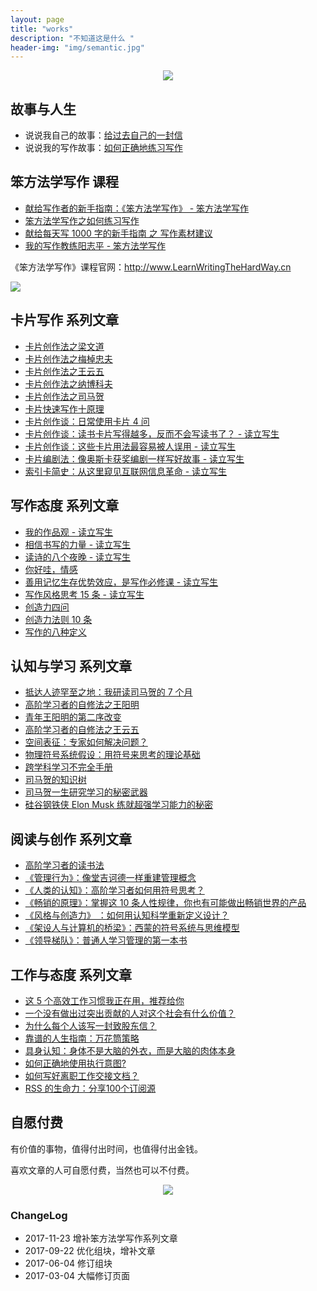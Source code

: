 ```yaml
---
layout: page
title: "works"
description: "不知道这是什么 "
header-img: "img/semantic.jpg"
---
```



<center>
    <p><img src="http://openmindclub.qiniudn.com/omt/WhiteAvatar.jpg" align="center"></p>
</center>


## 故事与人生

- 说说我自己的故事：[给过去自己的一封信](http://www.cnfeat.com/blog/2017/03/03/a-letter-to-myself-in-that-past/)
- 说说我的写作故事：[如何正确地练习写作](http://www.jianshu.com/p/2621444b619d)

## 笨方法学写作 课程

- [献给写作者的新手指南：《笨方法学写作》 - 笨方法学写作](http://www.cnfeat.com/blog/2017/11/11/Hb2NewWriter/)
- [笨方法学写作之如何练习写作](http://www.cnfeat.com/blog/2017/09/22/LearnWritingHardWay/)
- [献给每天写 1000 字的新手指南 之 写作素材建议](http://www.cnfeat.com/blog/2017/08/15/HbWrite1000Words/)
- [我的写作教练阳志平 - 笨方法学写作](http://www.cnfeat.com/blog/2017/10/18/MyWritingCoach/)

《笨方法学写作》课程官网：http://www.LearnWritingTheHardWay.cn

![](http://openmindclub.qiniudn.com/omt/ProductList01.jpg?imageMogr2/thumbnail/!30p)


## 卡片写作 系列文章

- [卡片创作法之梁文道](http://www.cnfeat.com/blog/2017/08/16/CardWrite-LiangWenDao/)
- [卡片创作法之梅棹忠夫](http://www.cnfeat.com/blog/2017/08/09/CardWrite-TadaoUmesao/)
- [卡片创作法之王云五](http://www.cnfeat.com/blog/2017/08/08/WangYunWuCardWrite/)
- [卡片创作法之纳博科夫](http://www.cnfeat.com/blog/2016/11/20/NabokovWriteStyle/)
- [卡片创作法之司马贺](http://www.cnfeat.com/blog/2016/12/21/CardWriteSimon/)
- [卡片快速写作十原理](http://www.cnfeat.com/blog/2017/09/11/PrinciplesQuickWriting/)
- [卡片创作谈：日常使用卡片 4 问](http://www.cnfeat.com/blog/2017/07/31/CardTalk4Q/)
- [卡片创作谈：读书卡片写得越多，反而不会写读书了？ - 读立写生](http://www.cnfeat.com/blog/2017/06/04/CardTalk-ReadAndWrite/)
- [卡片创作谈：这些卡片用法最容易被人误用 - 读立写生](http://www.cnfeat.com/blog/2017/04/23/CardsUsage/)
- [卡片编剧法：像奥斯卡获奖编剧一样写好故事 - 读立写生](http://www.cnfeat.com/blog/2017/05/09/OscarScreenWriterCardsUsage/)
- [索引卡简史：从这里窥见互联网信息革命 - 读立写生](http://www.cnfeat.com/blog/2017/03/24/Briefhistory/)

## 写作态度 系列文章


- [我的作品观 - 读立写生](http://www.cnfeat.com/blog/2017/03/07/Creation-Viewpoints/)
- [相信书写的力量 - 读立写生](http://www.cnfeat.com/blog/2017/02/21/ThePowerOfWords/)
- [读诗的八个夜晚 - 读立写生](http://www.cnfeat.com/blog/2017/05/13/PoemNigt/)
- [你好哇，情感](http://www.cnfeat.com/blog/2017/02/16/HelloEmotion/)
- [善用记忆生存优势效应，是写作必修课 - 读立写生](http://www.cnfeat.com/blog/2017/03/17/MemoryEffectOfSurvival/)
- [写作风格思考 15 条 - 读立写生](http://www.cnfeat.com/blog/2017/03/28/WriteStyleThinking15/)
- [创造力四问](http://www.cnfeat.com/blog/2017/08/26/Creativity4QA/)
- [创造力法则 10 条](http://www.cnfeat.com/blog/2017/08/25/Creativity10Ways/)
- [写作的八种定义](http://www.cnfeat.com/blog/2017/08/31/WriteDefinition/)

## 认知与学习 系列文章

- [抵达人迹罕至之地：我研读司马贺的 7 个月](http://www.cnfeat.com/blog/2017/08/01/ReadingRoadOfSimon/)
- [高阶学习者的自修法之王阳明](http://www.cnfeat.com/blog/2017/09/05/WangYangMingSelfStudy/)
- [青年王阳明的第二序改变](http://www.cnfeat.com/blog/2017/09/01/WangYangMing2ndChange/)
- [高阶学习者的自修法之王云五](http://www.cnfeat.com/blog/2017/08/16/HighLevelLearningWangYunWu/)
- [空间表征：专家如何解决问题？](http://www.cnfeat.com/blog/2017/08/17/ProblemSpace/)
- [物理符号系统假设：用符号来思考的理论基础](http://www.cnfeat.com/blog/2017/07/27/PhysicalSymbolSystemHypothesis/)
- [跨学科学习不完全手册](http://www.cnfeat.com/blog/2017/05/30/InterdisciplinaryLearning/)
- [司马贺的知识树 ](http://www.cnfeat.com/blog/2017/01/05/SimonKnowlegeTree/)
- [司马贺一生研究学习的秘密武器](http://www.cnfeat.com/blog/2016/12/13/BestVSGood/)
- [硅谷钢铁侠 Elon Musk 练就超强学习能力的秘密](http://www.cnfeat.com/blog/2017/04/26/HowElonMuskLearnsFasterAndBetterThanEveryoneElse/)

## 阅读与创作 系列文章

- [高阶学习者的读书法](http://www.cnfeat.com/blog/2017/07/26/AdvancedLearnerReadMethod/)
- [《管理行为》：像堂吉诃德一样重建管理概念](http://www.cnfeat.com/blog/2017/07/22/Simon-AdministrativeBehavior/)
- [《人类的认知》：高阶学习者如何用符号思考？](http://www.cnfeat.com/blog/2017/07/19/HumanCognition/)
- [《畅销的原理》：掌握这 10 条人性规律，你也有可能做出畅销世界的产品](http://www.cnfeat.com/blog/2017/05/24/Biz10Rules/)
- [《风格与创造力》 ：如何用认知科学重新定义设计？](http://www.cnfeat.com/blog/2017/08/25/StyleCreativityDesign/)
- [《架设人与计算机的桥梁》：西蒙的符号系统与思维模型](http://www.cnfeat.com/blog/2017/08/02/SimonSystemMosel/)
- [《领导梯队》：普通人学习管理的第一本书](http://www.cnfeat.com/blog/2017/07/06/LeadershipPipeline/)

## 工作与态度 系列文章

- [这 5 个高效工作习惯我正在用，推荐给你](http://www.cnfeat.com/blog/2017/05/04/FiveHabbits/)
- [一个没有做出过突出贡献的人对这个社会有什么价值？](http://www.cnfeat.com/blog/2017/06/03/TheMoonAndSixpence/)
- [为什么每个人该写一封致股东信？](http://www.cnfeat.com/blog/2017/07/12/LetterToShareholders/)
- [靠谱的人生指南：万花筒策略 ](http://www.cnfeat.com/blog/2016/12/01/KaleidoscopeStrategy/)
- [具身认知：身体不是大脑的外衣，而是大脑的肉体本身](http://www.cnfeat.com/blog/2016/07/31/Embodied-Cognition/)
- [如何正确地使用执行意图? ](http://www.cnfeat.com/blog/2015/11/21/if-then/)
- [如何写好离职工作交接文档？](http://www.cnfeat.com/blog/2017/06/16/HandoverDoc/)
- [RSS 的生命力：分享100个订阅源](http://www.cnfeat.com/blog/2016/01/29/100Subscription/)


## 自愿付费

有价值的事物，值得付出时间，也值得付出金钱。

喜欢文章的人可自愿付费，当然也可以不付费。


<center>
    <p><img src="http://openmindclub.qiniudn.com/omt/WechatPay02.jpg" align="center"></p>
</center>


### ChangeLog

- 2017-11-23 增补笨方法学写作系列文章
- 2017-09-22 优化组块，增补文章
- 2017-06-04 修订组块
- 2017-03-04 大幅修订页面


